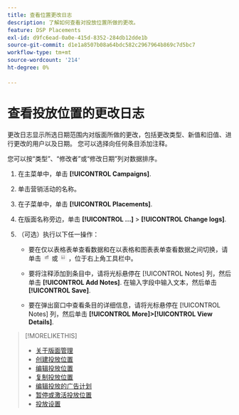 ```yaml
---
title: 查看位置更改日志
description: 了解如何查看对投放位置所做的更改。
feature: DSP Placements
exl-id: d9fc6ead-0a0e-415d-8352-284db12dde1b
source-git-commit: d1e1a8507b08a64bdc582c2967964b869c7d5bc7
workflow-type: tm+mt
source-wordcount: '214'
ht-degree: 0%

---
```


# 查看投放位置的更改日志

更改日志显示所选日期范围内对版面所做的更改，包括更改类型、新值和旧值、进行更改的用户以及日期。 您可以选择向任何条目添加注释。

您可以按“类型”、“修改者”或“修改日期”列对数据排序。

1. 在主菜单中，单击 **[!UICONTROL Campaigns]**.

1. 单击营销活动的名称。

1. 在子菜单中，单击 **[!UICONTROL Placements]**.

1. 在版面名称旁边，单击  **[!UICONTROL ...]** > **[!UICONTROL Change logs]**.

1. （可选）执行以下任一操作：

   * 要在仅以表格表单查看数据和在以表格和图表表单查看数据之间切换，请单击 ![表格和图表视图](/help/dsp/assets/table-plus-chart-view.png "表格和图表视图") 或 ![表格视图](/help/dsp/assets/table-view.png "表格视图") ，位于右上角工具栏中。

   * 要将注释添加到条目中，请将光标悬停在 [!UICONTROL Notes] 列，然后单击 **[!UICONTROL Add Notes]**. 在输入字段中输入文本，然后单击 **[!UICONTROL Save]**.

   * 要在弹出窗口中查看条目的详细信息，请将光标悬停在 [!UICONTROL Notes] 列，然后单击 **[!UICONTROL More]>[!UICONTROL View Details]**.


>[!MORELIKETHIS]
>
>* [关于版面管理](placement-about.md)
>* [创建投放位置](placement-create.md)
>* [编辑投放位置](placement-edit.md)
>* [复制投放位置](placement-duplicate.md)
>* [编辑投放的广告计划](placement-edit-ad-schedule.md)
>* [暂停或激活投放位置](placement-pause-activate.md)
>* [投放设置](placement-settings.md)
